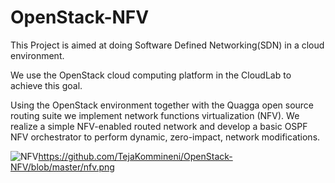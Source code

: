 # OpenStack-NFV

This Project is aimed at doing Software Defined Networking(SDN) in a cloud environment.

We use the OpenStack cloud computing platform in the CloudLab to achieve this goal. 

Using the OpenStack environment together with the Quagga open source routing suite
we implement network functions virtualization (NFV). We realize a simple NFV-enabled 
routed network and develop a basic OSPF NFV orchestrator to perform dynamic, 
zero-impact, network modifications.

![NFV]()https://github.com/TejaKommineni/OpenStack-NFV/blob/master/nfv.png
